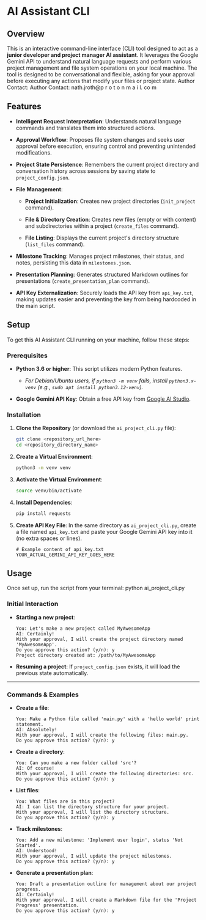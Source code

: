 # AI Assistant CLI

## Overview

This is an interactive command-line interface (CLI) tool designed to act as a **junior developer and project manager AI assistant**. It leverages the Google Gemini API to understand natural language requests and perform various project management and file system operations on your local machine. The tool is designed to be conversational and flexible, asking for your approval before executing any actions that modify your files or project state. Author Contact: Author Contact: nath.jroth@p r o t o n m a i l. co m

## Features

* **Intelligent Request Interpretation**: Understands natural language commands and translates them into structured actions.

* **Approval Workflow**: Proposes file system changes and seeks user approval before execution, ensuring control and preventing unintended modifications.

* **Project State Persistence**: Remembers the current project directory and conversation history across sessions by saving state to `project_config.json`.

* **File Management**:

    * **Project Initialization**: Creates new project directories (`init_project` command).

    * **File & Directory Creation**: Creates new files (empty or with content) and subdirectories within a project (`create_files` command).

    * **File Listing**: Displays the current project's directory structure (`list_files` command).

* **Milestone Tracking**: Manages project milestones, their status, and notes, persisting this data in `milestones.json`.

* **Presentation Planning**: Generates structured Markdown outlines for presentations (`create_presentation_plan` command).

* **API Key Externalization**: Securely loads the API key from `api_key.txt`, making updates easier and preventing the key from being hardcoded in the main script.

## Setup

To get this AI Assistant CLI running on your machine, follow these steps:

### Prerequisites

* **Python 3.6 or higher**: This script utilizes modern Python features.

    * *For Debian/Ubuntu users, if `python3 -m venv` fails, install `python3.x-venv` (e.g., `sudo apt install python3.12-venv`).*

* **Google Gemini API Key**: Obtain a free API key from [Google AI Studio](https://aistudio.google.com/).

### Installation

1.  **Clone the Repository** (or download the `ai_project_cli.py` file):

    ```bash
    git clone <repository_url_here>
    cd <repository_directory_name>
    ```

2.  **Create a Virtual Environment**:

    ```bash
    python3 -m venv venv
    ```

3.  **Activate the Virtual Environment**:

    ```bash
    source venv/bin/activate
    ```

4.  **Install Dependencies**:

    ```bash
    pip install requests
    ```

5.  **Create API Key File**: In the same directory as `ai_project_cli.py`, create a file named `api_key.txt` and paste your Google Gemini API key into it (no extra spaces or lines).

    ```
    # Example content of api_key.txt
    YOUR_ACTUAL_GEMINI_API_KEY_GOES_HERE
    ```

## Usage

Once set up, run the script from your terminal:
python ai_project_cli.py

### Initial Interaction

* **Starting a new project**:

    ```
    You: Let's make a new project called MyAwesomeApp
    AI: Certainly!
    With your approval, I will create the project directory named 'MyAwesomeApp'.
    Do you approve this action? (y/n): y
    Project directory created at: /path/to/MyAwesomeApp
    ```

* **Resuming a project**: If `project_config.json` exists, it will load the previous state automatically.

---

### Commands & Examples

* **Create a file**:

    ```
    You: Make a Python file called 'main.py' with a 'hello world' print statement.
    AI: Absolutely!
    With your approval, I will create the following files: main.py.
    Do you approve this action? (y/n): y
    ```

* **Create a directory**:

    ```
    You: Can you make a new folder called 'src'?
    AI: Of course!
    With your approval, I will create the following directories: src.
    Do you approve this action? (y/n): y
    ```

* **List files**:

    ```
    You: What files are in this project?
    AI: I can list the directory structure for your project.
    With your approval, I will list the directory structure.
    Do you approve this action? (y/n): y
    ```

* **Track milestones**:

    ```
    You: Add a new milestone: 'Implement user login', status 'Not Started'.
    AI: Understood!
    With your approval, I will update the project milestones.
    Do you approve this action? (y/n): y
    ```

* **Generate a presentation plan**:

    ```
    You: Draft a presentation outline for management about our project progress.
    AI: Certainly!
    With your approval, I will create a Markdown file for the 'Project Progress' presentation.
    Do you approve this action? (y/n): y
    ```
